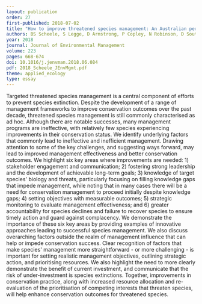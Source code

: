 ```yaml
---
layout: publication
order: 27
first-published: 2018-07-02
title: "How to improve threatened species management: An Australian perspective."
authors: BS Scheele, S Legge, D Armstrong, P Copley, N Robinson, D Southwell, <b>MJ Westgate</b> & DB Lindenmayer
year: 2018
journal: Journal of Environmental Management
volume: 223
pages: 668-674
doi: 10.1016/j.jenvman.2018.06.084
pdf: 2018_Scheele_JEnvMgmt.pdf
theme: applied_ecology
type: essay
---
```

Targeted threatened species management is a central component of efforts to prevent species extinction. Despite the development of a range of management frameworks to improve conservation outcomes over the past decade, threatened species management is still commonly characterised as ad hoc. Although there are notable successes, many management programs are ineffective, with relatively few species experiencing improvements in their conservation status. We identify underlying factors that commonly lead to ineffective and inefficient management. Drawing attention to some of the key challenges, and suggesting ways forward, may lead to improved management effectiveness and better conservation outcomes. We highlight six key areas where improvements are needed: 1) stakeholder engagement and communication; 2) fostering strong leadership and the development of achievable long-term goals; 3) knowledge of target species' biology and threats, particularly focusing on filling knowledge gaps that impede management, while noting that in many cases there will be a need for conservation management to proceed initially despite knowledge gaps; 4) setting objectives with measurable outcomes; 5) strategic monitoring to evaluate management effectiveness; and 6) greater accountability for species declines and failure to recover species to ensure timely action and guard against complacency. We demonstrate the importance of these six key areas by providing examples of innovative approaches leading to successful species management. We also discuss overarching factors outside the realm of management influence that can help or impede conservation success. Clear recognition of factors that make species' management more straightforward - or more challenging - is important for setting realistic management objectives, outlining strategic action, and prioritising resources. We also highlight the need to more clearly demonstrate the benefit of current investment, and communicate that the risk of under-investment is species extinctions. Together, improvements in conservation practice, along with increased resource allocation and re-evaluation of the prioritisation of competing interests that threaten species, will help enhance conservation outcomes for threatened species.